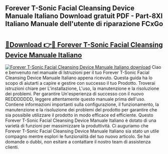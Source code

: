 ## Forever T-Sonic Facial Cleansing Device Manuale Italiano Download gratuit PDF - Part-8XI Italiano Manuale dell'utente di riparazione FCxGo

# <h2><a href="http://dfb4lm.blite.top/?on=Forever+T-Sonic+Facial+Cleansing+Device+Manuale+Italiano">🔗Download 👉🔴 Forever T-Sonic Facial Cleansing Device Manuale Italiano</a></h2>

[![Forever T-Sonic Facial Cleansing Device Manuale Italiano download](https://i.imgur.com/lujVjoI.png)](http://dfb4lm.blite.top/?on=Forever+T-Sonic+Facial+Cleansing+Device+Manuale+Italiano)
Ciao e benvenuto nel manuale di Istruzioni per il tuo Forever T-Sonic Facial Cleansing Device Manuale Italiano appena ricevuto. Questa guida ha lo scopo di aiutarti a capire e gestire con successo il tuo Prodotto. Troverai istruzioni chiare per L'installazione, L'uso, la manutenzione e la risoluzione dei problemi. Per garantire Un'esperienza di successo con il nuovo REDDDDDDD, leggere attentamente questo manuale prima dell'uso. Contiene informazioni importanti sulla configurazione, il funzionamento, la manutenzione e la risoluzione dei problemi del prodotto per garantire che sia possibile utilizzare il prodotto in modo efficace ed efficiente. Questo Forever T-Sonic Facial Cleansing Device Manuale Italiano è dotato di una varietà di funzioni per massimizzare la produttività. Ci auguriamo che Forever T-Sonic Facial Cleansing Device Manuale Italiano sia stato un utile compagno mentre esplori le funzionalità del tuo nuovo articolo. Se hai domande o dubbi, non esitare a contattare il nostro team di assistenza clienti.
